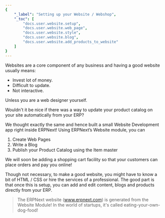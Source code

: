 ```yaml
---
{
	"_label": "Setting up your Website / Webshop",
	"_toc": [
		"docs.user.website.setup",
		"docs.user.website.web_page",
		"docs.user.website.style",
		"docs.user.website.blog",
		"docs.user.website.add_products_to_website"
	]
}
---
```

Websites are a core component of any business and having a good website usually means:

- Invest lot of money.
- Difficult to update.
- Not interactive.

Unless you are a web designer yourself. 

Wouldn't it be nice if there was a way to update your product catalog on your site automatically from your ERP? 

We thought exactly the same and hence built a small Website Development app right inside ERPNext! Using ERPNext’s Website module, you can

1. Create Web Pages
1. Write a Blog
1. Publish your Product Catalog using the Item master

We will soon be adding a shopping cart facility so that your customers can place orders and pay you online!

Though not necessary, to make a good website, you might have to know a bit of HTML / CSS or hire the services of a professional. The good part is that once this is setup, you can add and edit content, blogs and products directly from your ERP.

> The ERPNext website (www.erpnext.com) is generated from the Website Module! In the world of startups, it's called eating-your-own-dog-food!